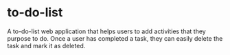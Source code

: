 # to-do-list
A to-do-list web application that helps users to add activities that they purpose to do. Once a user has completed a task, they can easily delete the task and mark it as deleted.
